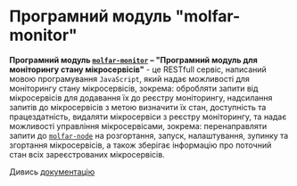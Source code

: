 # Програмний модуль **"molfar-monitor"**

**Програмний модуль [`molfar-monitor`](https://github.com/wdc-molfar/molfar-monitor) – "Програмний модуль для моніторингу стану мікросервісів"** - це RESTfull сервіс, написаний мовою програмування `JavaScript`, який надає можливості для моніторингу стану мікросервісів, зокрема: обробляти запити від мікросервісів для додавання їх до реєстру моніторингу, надсилання запитів до мікросервісів з метою визначити їх стан, доступність та працездатність, видаляти мікросервіси з реєстру моніторингу, та надає можливості управління мікросервісами, зокрема: перенаправляти запити до [`molfar-node`](https://github.com/wdc-molfar/molfar-node) на розгортання, запуск, налаштування, зупинку та згортання мікросервісів, а також зберігає інформацію про поточний стан всіх зареєстрованих мікросервісів.

Дивись [документацію](https://molfar-wdc.github.io/molfar-monitor/)
